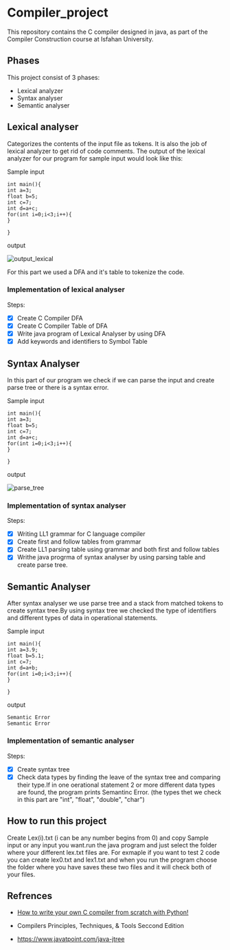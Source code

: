 # Compiler_project
This repository contains the C compiler designed in java, as part of the Compiler Construction course at Isfahan University.

## Phases
This project consist of 3 phases:
* Lexical analyzer
* Syntax analyser
* Semantic analyser

## Lexical analyser
Categorizes the contents of the input file as tokens. It is also the job of lexical analyzer to get rid of code comments. The output of the lexical analyzer for our program for sample input would look like this:

Sample input
```
int main(){
int a=3;
float b=5;
int c=7;
int d=a+c;
for(int i=0;i<3;i++){
}

}
```
output

![output_lexical](https://user-images.githubusercontent.com/89459958/150696130-ceaada3a-77a2-4d55-a2e0-934e5430ad32.PNG)

For this part we used a DFA and it's table to tokenize the code. 
### Implementation of lexical analyser
Steps:
- [x] Create C Compiler DFA
- [x] Create C Compiler Table of DFA
- [x] Write java program of Lexical Analyser by using DFA
- [x] Add keywords and identifiers to Symbol Table 

## Syntax Analyser
In this part of our program we check if we can parse the input and create parse tree or there is a syntax error.

Sample input
```
int main(){
int a=3;
float b=5;
int c=7;
int d=a+c;
for(int i=0;i<3;i++){
}

}
```
output

![parse_tree](https://user-images.githubusercontent.com/89459958/150696232-ba6e92f3-58ca-41e2-ba32-931538992b9c.PNG)

### Implementation of syntax analyser
Steps:
- [x] Writing LL1 grammar for C language compiler
- [x] Create first and follow tables from grammar
- [x] Create LL1 parsing table using grammar and both first and follow tables
- [x] Writhe java progrma of syntax analyser by using parsing table and create parse tree.

## Semantic Analyser
After syntax analyser we use parse tree and a stack from matched tokens to create syntax tree.By using syntax tree we checked the type of identifiers and different types of data in operational statements.

Sample input
```
int main(){
int a=3.9;
float b=5.1;
int c=7;
int d=a+b;
for(int i=0;i<3;i++){
}

}
```
output
```
Semantic Error
Semantic Error
```
### Implementation of semantic analyser
Steps:
- [x] Create syntax tree
- [x] Check data types by finding the leave of the syntax tree and comparing their type.If in one oerational statement 2 or more different data types are found, the program prints Semantinc Error. (the types thet we check in this part are "int", "float", "double", "char")

## How to run this project
Create Lex(i).txt (i can be any number begins from 0) and copy Sample input or any input you want.run the java program and just select the folder where your different lex.txt files are.
For exmaple if you want to test 2 code you can create lex0.txt and lex1.txt and when you run the program choose the folder where you have saves these two files and it will check both of your files.

## Refrences
- [How to write your own C compiler from scratch with Python!](https://medium.com/@pasi_pyrro/how-to-write-your-own-c-compiler-from-scratch-with-python-90ab84ffe071#f6ed)

- Compilers Principles, Techniques, & Tools Seccond Edition

- https://www.javatpoint.com/java-jtree

